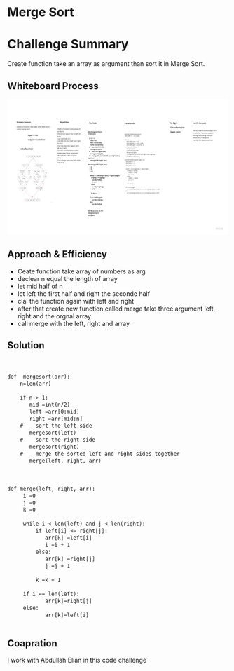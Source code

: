 # Merge Sort
# Challenge Summary
Create function take an array as argument than sort it in Merge Sort.

## Whiteboard Process
![mergesortion](linked-list-insertions-append.jpg)


## Approach & Efficiency


+ Ceate function take array of numbers as arg
+ declear n equal the length of array
+ let mid half of n
+ let left the first half and right the seconde half
+ clal the function again with left and right
+ after that create new function called merge take three argument left, right and the orgnal array
+ call merge with the left, right and array




## Solution
~~~


def  mergesort(arr):
    n=len(arr)

    if n > 1:
       mid =int(n/2)
       left =arr[0:mid]
       right =arr[mid:n]
    #    sort the left side
       mergesort(left)
    #    sort the right side
       mergesort(right)
    #    merge the sorted left and right sides together
       merge(left, right, arr)



def merge(left, right, arr):
     i =0
     j =0
     k =0

     while i < len(left) and j < len(right):
         if left[i] <= right[j]:
            arr[k] =left[i]
            i =i + 1
         else:
            arr[k] =right[j]
            j =j + 1

         k =k + 1

     if i == len(left):
            arr[k]=right[j]
     else:
            arr[k]=left[i]


~~~



## Coapration 

I work with Abdullah Elian in this code challenge  